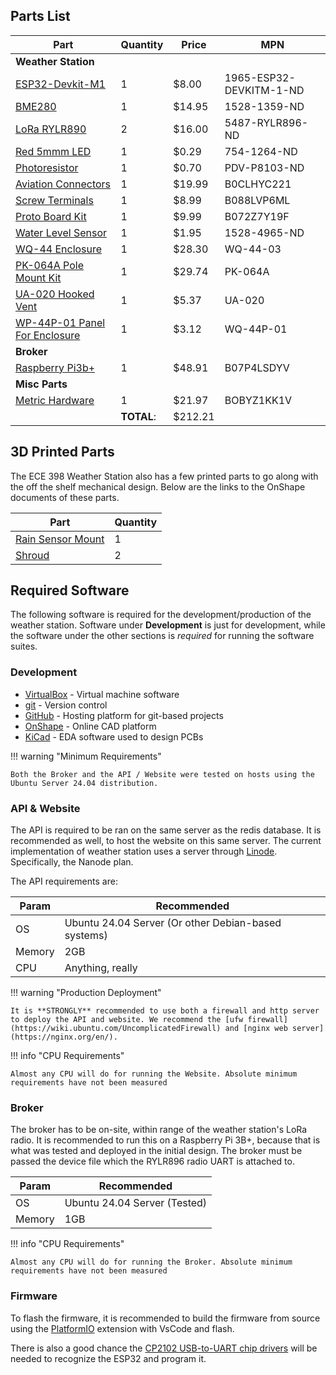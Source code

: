 ## Parts List

| Part | Quantity | Price | MPN |
| --- | --- | --- | --- |
| **Weather Station** | | | |
| [ESP32-Devkit-M1](https://www.digikey.com/en/products/detail/espressif-systems/ESP32-DEVKITM-1/13532113) | 1 | $8.00 | 1965-ESP32-DEVKITM-1-ND |
| [BME280](https://www.digikey.com/en/products/detail/adafruit-industries-llc/2652/5604372) | 1 | $14.95 | 1528-1359-ND |
| [LoRa RYLR890](https://www.digikey.com/en/products/detail/reyax/RYLR896/22145027) | 2 | $16.00 | 5487-RYLR896-ND |
| [Red 5mmm LED](https://www.digikey.com/en/products/detail/kingbright/WP7113ID/1747663) | 1 | $0.29 | 754-1264-ND |
| [Photoresistor](https://www.digikey.com/en/products/detail/advanced-photonix/PDV-P8103/480610) | 1 | $0.70 | PDV-P8103-ND |
| [Aviation Connectors](https://www.amazon.com/Lsgoodcare-Thread-Aviation-Connector-Assortment/dp/B0CLHYC221/) | 1 | $19.99 | B0CLHYC221 |
| [Screw Terminals](https://www.amazon.com/Tnisesm-0-2inch-Terminal-Connector-Spliced/dp/B088LVP6ML/) | 1 | $8.99 | B088LVP6ML |
| [Proto Board Kit](https://www.amazon.com/ELEGOO-Prototype-Soldering-Compatible-Arduino/dp/B072Z7Y19F/) | 1 | $9.99 | B072Z7Y19F |
| [Water Level Sensor](https://www.digikey.com/en/products/detail/adafruit-industries-llc/4965/14302510) | 1 | $1.95 | 1528-4965-ND |
| [WQ-44 Enclosure](https://www.polycase.com/wq-44#WQ-44-03) | 1 | $28.30| WQ-44-03 |
| [PK-064A Pole Mount Kit](https://www.polycase.com/pk-064a) | 1 | $29.74| PK-064A |
| [UA-020 Hooked Vent](https://www.polycase.com/hooked-air-vent) | 1 | $5.37| UA-020 |
| [WP-44P-01 Panel For Enclosure](https://www.polycase.com/wq-44p#WQ-44P-01) | 1 | $3.12 | WQ-44P-01 |
| **Broker** | | | |
| [Raspberry Pi3b+](https://www.amazon.com/ELEMENT-Element14-Raspberry-Pi-Motherboard/dp/B07P4LSDYV/) | 1 | $48.91 | B07P4LSDYV |
| **Misc Parts** | | | |
| [Metric Hardware](https://www.amazon.com/Assortment-M2-M3-M4-M5/dp/B0BYZ1KK1V/) | 1 | $21.97 | BOBYZ1KK1V |
| | **TOTAL**: | $212.21 | |

## 3D Printed Parts

The ECE 398 Weather Station also has a few printed parts to go along with the off the shelf mechanical design. Below are the links to the OnShape documents of these parts.

| Part | Quantity |
| --- | -- |
| [Rain Sensor Mount](https://cad.onshape.com/documents/8db079748d105956ded01c1c/w/7652b640011f3c2622e7696a/e/40aadab448f56b4d99f2158a) | 1 |
| [Shroud](https://cad.onshape.com/documents/38c15368c41f2224b0adceca/w/e0d05cb6b75a73d47582f798/e/fc5c8805be871225fbb33687) | 2 |

## Required Software

The following software is required for the development/production of the weather station. Software under **Development** is just for development, while the software under the other sections is *required* for running the software suites.

### Development

* [VirtualBox](https://www.virtualbox.org/) - Virtual machine software
* [git](https://git-scm.com/) - Version control
* [GitHub](https://github.com/) - Hosting platform for git-based projects
* [OnShape](https://www.onshape.com/en/) - Online CAD platform
* [KiCad](https://www.kicad.org/) - EDA software used to design PCBs

!!! warning "Minimum Requirements"

    Both the Broker and the API / Website were tested on hosts using the Ubuntu Server 24.04 distribution.

### API & Website

The API is required to be ran on the same server as the redis database. It is recommended as well, to host the website on this same server. The current implementation of weather station uses a server through [Linode](https://www.linode.com/). Specifically, the Nanode plan.

The API requirements are:

| Param | Recommended |
| --- | --- |
| OS | Ubuntu 24.04 Server (Or other Debian-based systems) |
| Memory | 2GB |
| CPU | Anything, really |

!!! warning "Production Deployment"

    It is **STRONGLY** recommended to use both a firewall and http server to deploy the API and website. We recommend the [ufw firewall](https://wiki.ubuntu.com/UncomplicatedFirewall) and [nginx web server](https://nginx.org/en/).

!!! info "CPU Requirements"

    Almost any CPU will do for running the Website. Absolute minimum requirements have not been measured

### Broker

The broker has to be on-site, within range of the weather station's LoRa radio. It is recommended to run this on a Raspberry Pi 3B+, because that is what was tested and deployed in the initial design. The broker must be passed the device file which the RYLR896 radio UART is attached to.

| Param | Recommended |
| --- | --- |
| OS | Ubuntu 24.04 Server (Tested) |
| Memory | 1GB |

!!! info "CPU Requirements"

    Almost any CPU will do for running the Broker. Absolute minimum requirements have not been measured

### Firmware

To flash the firmware, it is recommended to build the firmware from source using the [PlatformIO](https://platformio.org/) extension with VsCode and flash.

There is also a good chance the [CP2102 USB-to-UART chip drivers](https://www.silabs.com/developer-tools/usb-to-uart-bridge-vcp-drivers?tab=downloads) will be needed to recognize the ESP32 and program it.